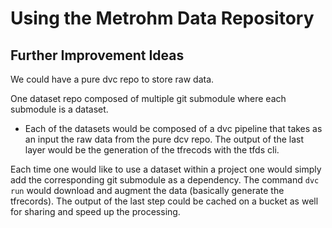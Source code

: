 
# Using the Metrohm Data Repository


## Further Improvement Ideas

We could have a pure dvc repo to store raw data.

One dataset repo composed of multiple git submodule where each submodule is a dataset.

   - Each of the datasets would be composed of a dvc pipeline that takes as an input the raw data from the pure dcv repo.
   The output of the last layer would be the generation of the tfrecods with the tfds cli.


Each time one would like to use a dataset within a project one would simply add the corresponding git submodule as a dependency. The command `dvc run` would download and augment the data (basically generate the tfrecords). The output of the last step could be cached on a bucket as well for sharing and speed up the processing.
